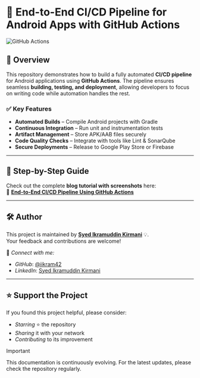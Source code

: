 # 🚀 End-to-End CI/CD Pipeline for Android Apps with GitHub Actions  

![GitHub Actions](https://imgur.com/XNUS0pA.png)  

## 📌 Overview  

This repository demonstrates how to build a fully automated **CI/CD pipeline** for Android applications using **GitHub Actions**. The pipeline ensures seamless **building, testing, and deployment**, allowing developers to focus on writing code while automation handles the rest.  

### ✅ Key Features  

- **Automated Builds** – Compile Android projects with Gradle  
- **Continuous Integration** – Run unit and instrumentation tests  
- **Artifact Management** – Store APK/AAB files securely  
- **Code Quality Checks** – Integrate with tools like Lint & SonarQube  
- **Secure Deployments** – Release to Google Play Store or Firebase  

---

## 📖 Step-by-Step Guide  

Check out the complete **blog tutorial with screenshots** here:  
📌 **[End-to-End CI/CD Pipeline Using GitHub Actions](https://blog.prodevopsguy.xyz/end-to-end-cicd-pipeline-using-github-actions-for-android-application)**  

---

## 🛠 Author

This project is maintained by **[Syed Ikramuddin Kirmani](https://github.com/iikram42)** 💡.  
Your feedback and contributions are welcome!

📧 *Connect with me:*
- *GitHub*: [@iikram42](https://github.com/iikram42)
- *LinkedIn*: [Syed Ikramuddin Kirmani](https://www.linkedin.com/in/ikramkirmani/)

---

## ⭐ Support the Project

If you found this project helpful, please consider:
- *Starring* ⭐ the repository  
- *Sharing* it with your network  
- *Contributing* to its improvement

> [!Important]  
> This documentation is continuously evolving. For the latest updates, please check the repository regularly.